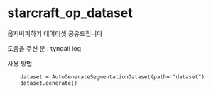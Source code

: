 # starcraft_op_dataset
옵저버피하기 데이터셋 공유드립니다

도움을 주신 분 : tyndall log

사용 방법
```
    dataset = AutoGenerateSegmentationDataset(path=r"dataset")
    dataset.generate()
```
